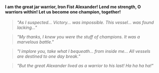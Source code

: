 #### I am the great jar warrior, Iron Fist Alexander! Lend me strength, O warriors within! Let us become one champion, together!

> *"As I suspected... Victory... was impossible. This vessel... was found lacking..."*

> *"My thanks, I knew you were the stuff of champions. It was a marvelous battle."*

> *"I implore you, take what I bequeath... from inside me... All vessels are destined to one day break."*

> *"But the great Alexander lived as a warrior to his last! Ha ha ha ha!"*
